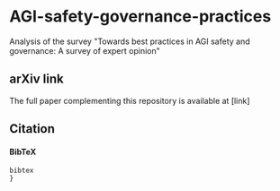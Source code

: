 # AGI-safety-governance-practices
Analysis of the survey "Towards best practices in AGI safety and governance: A survey of expert opinion"

## arXiv link

The full paper complementing this repository is available at 
[link]


## Citation

<a name="citation" />

#### BibTeX
```
bibtex
}
```
